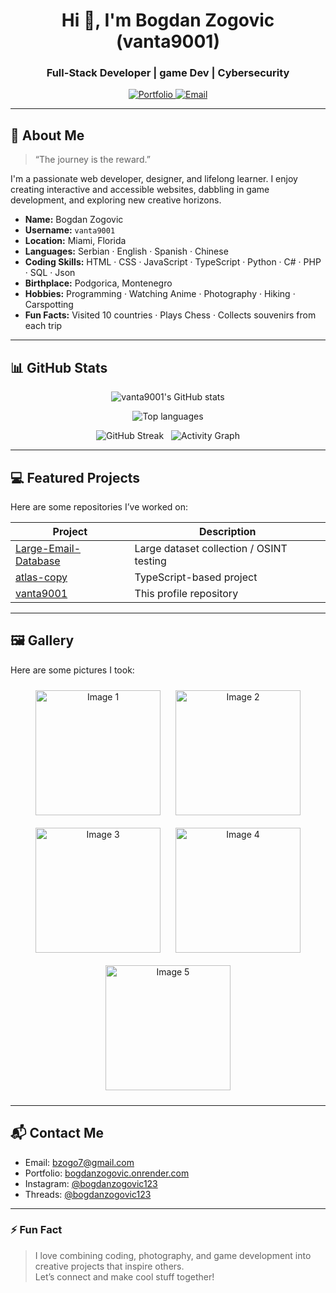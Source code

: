 <!--
  Enhanced Profile README for vanta9001
  Features:
  - Dynamic GitHub stats
  - About Me
  - Image Gallery (5 images)
  - Contact section with mailto
  - Polished layout
-->

<!-- HEADER -->
<h1 align="center">Hi 👋, I'm Bogdan Zogovic (vanta9001)</h1>
<h3 align="center">Full-Stack Developer | game Dev | Cybersecurity</h3>

<p align="center">
  <a href="https://bogdanzogovic.vercel.app">
    <img src="https://img.shields.io/badge/Portfolio-Visit-blue?style=for-the-badge&logo=firefox" alt="Portfolio">
  </a>
  <a href="mailto:bzogo7@gmail.com">
    <img src="https://img.shields.io/badge/Email-bzogo7@gmail.com-red?style=for-the-badge&logo=gmail" alt="Email">
  </a>
</p>

---

<!-- ABOUT ME -->
## 🌱 About Me
> “The journey is the reward.”

I'm a passionate web developer, designer, and lifelong learner. I enjoy creating interactive and accessible websites, dabbling in game development, and exploring new creative horizons.  

- **Name:** Bogdan Zogovic  
- **Username:** `vanta9001`  
- **Location:** Miami, Florida  
- **Languages:** Serbian · English · Spanish · Chinese
- **Coding Skills:** HTML · CSS · JavaScript · TypeScript · Python · C# · PHP · SQL · Json 
- **Birthplace:** Podgorica, Montenegro  
- **Hobbies:** Programming · Watching Anime · Photography · Hiking · Carspotting  
- **Fun Facts:** Visited 10 countries · Plays Chess · Collects souvenirs from each trip

---

<!-- GITHUB STATS -->
## 📊 GitHub Stats
<p align="center">
  <img alt="vanta9001's GitHub stats" src="https://github-readme-stats.vercel.app/api?username=vanta9001&show_icons=true&count_private=true&theme=radical" />
</p>
<p align="center">
  <img alt="Top languages" src="https://github-readme-stats.vercel.app/api/top-langs/?username=vanta9001&layout=compact&theme=radical" />
</p>
<p align="center">
  <img alt="GitHub Streak" src="https://github-readme-streak-stats.herokuapp.com?user=vanta9001&theme=radical" />
  &nbsp;
  <img alt="Activity Graph" src="https://activity-graph.herokuapp.com/graph?username=vanta9001&theme=react-dark" />
</p>

---

<!-- FEATURED PROJECTS -->
## 💻 Featured Projects
Here are some repositories I’ve worked on:

| Project | Description |
|---------|-------------|
| [Large-Email-Database](https://github.com/vanta9001/Large-Email-Database) | Large dataset collection / OSINT testing |
| [atlas-copy](https://github.com/vanta9001/hash) | TypeScript-based project |
| [vanta9001](https://github.com/vanta9001/vanta9001) | This profile repository |

---

<!-- IMAGE GALLERY -->
## 🖼 Gallery
Here are some pictures I took:

<p align="center">
  <img src="IMAGE_2877.JPG" alt="Image 1" width="200" style="margin:10px">
  <img src="IMAGE_2877.JPG" alt="Image 2" width="200" style="margin:10px">
  <img src="IMAGE_3983.JPG" alt="Image 3" width="200" style="margin:10px">
  <img src="IMAGE_3683.JPG" alt="Image 4" width="200" style="margin:10px">
  <img src="IMAGE_2882.JPG" alt="Image 5" width="200" style="margin:10px">
</p>

---

<!-- CONTACT -->
## 📬 Contact Me
- Email: [bzogo7@gmail.com](mailto:bzogo7@gmail.com)  
- Portfolio: [bogdanzogovic.onrender.com](https://bogdanzogovic.vercel.app)  
- Instagram: [@bogdanzogovic123](https://instagram.com/@bogdanzogovic123)
- Threads: [@bogdanzogovic123](https://threads.net/@bogdanzogovic123)

---

### ⚡ Fun Fact
> I love combining coding, photography, and game development into creative projects that inspire others.  
> Let’s connect and make cool stuff together!
